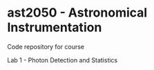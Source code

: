 # ast2050 - Astronomical Instrumentation

Code repository for course

Lab 1 - Photon Detection and Statistics

